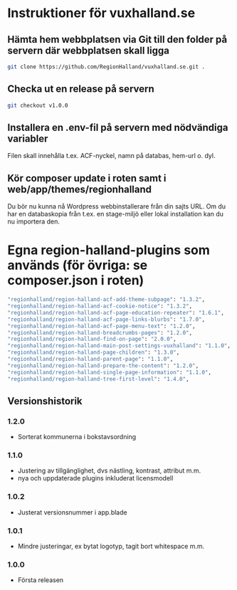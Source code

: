 # Instruktioner för vuxhalland.se


## Hämta hem webbplatsen via Git till den folder på servern där webbplatsen skall ligga

```sh
git clone https://github.com/RegionHalland/vuxhalland.se.git .
```

## Checka ut en release på servern

```sh
git checkout v1.0.0
```

## Installera en .env-fil på servern med nödvändiga variabler
Filen skall innehålla t.ex. ACF-nyckel, namn på databas, hem-url o. dyl. 

## Kör composer update i roten samt i web/app/themes/regionhalland
Du bör nu kunna nå Wordpress webbinstallerare från din sajts URL. Om du har en databaskopia från t.ex. en stage-miljö eller lokal installation kan du nu importera den. 


# Egna region-halland-plugins som används (för övriga: se composer.json i roten)

```sh
"regionhalland/region-halland-acf-add-theme-subpage": "1.3.2",
"regionhalland/region-halland-acf-cookie-notice": "1.3.2",
"regionhalland/region-halland-acf-page-education-repeater": "1.6.1",
"regionhalland/region-halland-acf-page-links-blurbs": "1.7.0",
"regionhalland/region-halland-acf-page-menu-text": "1.2.0",
"regionhalland/region-halland-breadcrumbs-pages": "1.2.0",
"regionhalland/region-halland-find-on-page": "2.0.0",
"regionhalland/region-halland-main-post-settings-vuxhalland": "1.1.0",
"regionhalland/region-halland-page-children": "1.3.0",
"regionhalland/region-halland-parent-page": "1.1.0",
"regionhalland/region-halland-prepare-the-content": "1.2.0",
"regionhalland/region-halland-single-page-information": "1.1.0",
"regionhalland/region-halland-tree-first-level": "1.4.0",
```
    
## Versionshistorik

### 1.2.0
- Sorterat kommunerna i bokstavsordning

### 1.1.0
- Justering av tillgänglighet, dvs nästling, kontrast, attribut m.m.
- nya och uppdaterade plugins inkluderat licensmodell

### 1.0.2
- Justerat versionsnummer i app.blade

### 1.0.1
- Mindre justeringar, ex bytat logotyp, tagit bort whitespace m.m.

### 1.0.0
- Första releasen
